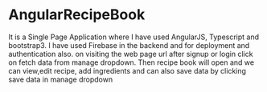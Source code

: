 # AngularRecipeBook
 It is a Single Page Application where I have used AngularJS, Typescript and bootstrap3. I have used Firebase in the backend and for deployment and authentication also. 
 on visiting the web page url after signup or login click on fetch data from manage dropdown. Then recipe book will open and we can view,edit recipe, add ingredients and can also save data by clicking save data in manage dropdown
